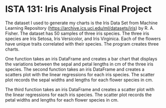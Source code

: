 # ISTA 131: Iris Analysis Final Project
The dataset I used to generate my charts is the Iris Data Set from Machine Learning Repository (https://archive.ics.uci.edu/ml/datasets/iris) by R. A. Fisher. The dataset has 50 samples of three iris species. The three iris species are Iris Setosa, Iris Versicolor, and Iris Virginica. Each of the flowers have unique traits correlated with their species. The program creates three charts.

One function takes an iris DataFrame and creates a bar chart that displays the variations between the sepal and petal lengths in cm of the three iris species.
The second function takes an iris DataFrame and creates a scatters plot with the linear regressions for each iris species. The scatter plot records the sepal widths and lengths for each flower species in cm.

The third function takes an iris DataFrame and creates a scatter plot with the linear regressions for each iris species. The scatter plot records the petal widths and lengths for each flower species in cm.
